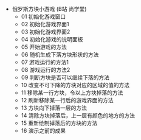 - 俄罗斯方块小游戏 (B站 尚学堂)
  - 01 初始化游戏窗口
  - 02 初始化游戏界面1
  - 03 初始化游戏界面2
  - 04 初始化游戏的说明面板
  - 05 开始游戏的方法
  - 06 随机生成下落方块形状的方法
  - 07 游戏运行的方法1
  - 08 游戏运行的方法2
  - 09 判断方块是否可以继续下落的方法
  - 10 改变不可下降的方块对应的区域的值的方法
  - 11 移除某一行方块，令以上方块掉落的方法
  - 12 刷新移除某一行后的游戏界面的方法
  - 13 方块向下掉落一层的方法
  - 14 清除方块掉落后，上一层有颜色的地方的方法
  - 15 重新绘制掉落后的方块的方法
  - 16 演示之前的成果